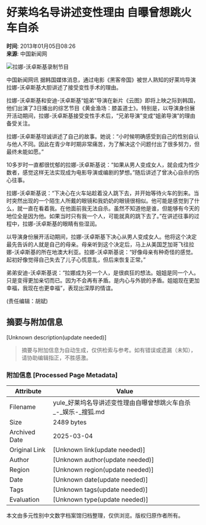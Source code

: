 # 好莱坞名导讲述变性理由 自曝曾想跳火车自杀

**时间**: 2013年01月05日08:26  
**来源**: 中国新闻网  

![拉娜-沃卓斯基录制节目](https://photocdn.sohu.com/20130105/Img362421542.jpg)

中国新闻网讯 据韩国媒体消息，通过电影《黑客帝国》被世人熟知的好莱坞导演拉娜-沃卓斯基大胆讲述了接受变性手术的理由。

拉娜-沃卓斯基和安迪-沃卓斯基“姐弟”导演在新片《云图》即将上映之际到韩国，他们出演了3日播出的综艺节目《黄金渔场：膝盖道士》。特别是，以导演身份展开活动期间，拉娜-沃卓斯基接受变性手术后，“兄弟导演”变成“姐弟导演”的理由备受关注。

拉娜-沃卓斯基坦诚讲述了自己的故事。她说：“小时候明确感受到自己的性别自认与他人不同。因此在青少年时期非常痛苦，为了解决这个问题付出了很多努力，但最终未能如愿。”

10多岁时一直都很忧郁的拉娜-沃卓斯基说：“如果从男人变成女人，就会成为性少数者，感觉这样无法实现成为电影导演或编剧的梦想。”随后讲述了曾决心自杀的伤心往事。

拉娜-沃卓斯基说：“下决心在火车站趁着没人跳下去，并开始等待火车的到来。当时突然出现的一个陌生人所戴的眼镜和我奶奶的眼镜很相似。他可能是感觉到了什么，就一直在看着我。在他面前我无法自杀。虽然不知道他是谁，但能够有今天的地位全是因为他。如果当时只有我一个人，可能就真的跳下去了。”在讲述往事的过程中，拉娜-沃卓斯基的眼睛有些湿润。

以导演身份展开活动期间，拉娜-沃卓斯基下决心从男人变成女人。他将这个决定最先告诉的人就是自己的母亲。母亲听到这个决定后，马上从美国芝加哥飞往拉娜-沃卓斯基的所在地澳大利亚。拉娜-沃卓斯基说：“好像母亲有种奇怪的感觉。起初好像觉得自己失去了儿子心慌意乱，但后来恢复正常。”

弟弟安迪-沃卓斯基说：“拉娜成为另一个人，是很疯狂的想法。姐姐是同一个人。只是变得更加亲切而已。因为不会再有矛盾。是内心与外貌的矛盾。姐姐现在更加幸福，我现在也更幸福”，表现出深厚的情谊。  

(责任编辑：胡斌)
<!-- tcd_original_link https://yule.sohu.com/20130105/n362421539.shtml -->


## 摘要与附加信息

<!-- tcd_abstract -->
[Unknown description(update needed)]
<!-- tcd_abstract_end -->

> 摘要与附加信息为自动生成，仅供检索与参考。如有错误或遗漏（未知），请协助编辑指正，不胜感激。

### 附加信息 [Processed Page Metadata]

| Attribute       | Value                                  |
|-----------------|----------------------------------------|
| Filename        | yule_好莱坞名导讲述变性理由自曝曾想跳火车自杀_-_娱乐-_搜狐.md                             |
| Size            | 2489 bytes                           |
| Archived Date   | 2025-03-04                             |
| Original Link   | [Unknown link(update needed)]                       |
| Author          | [Unknown author(update needed)]                               |
| Region          | [Unknown region(update needed)]                               |
| Date            | [Unknown date(update needed)]                                 |
| Tags            | [Unknown tags(update needed)]                                 |
| Evaluation            | [Unknown type(update needed)]                                 |
<!-- tcd_table_end -->

本文由多元性别中文数字档案馆归档整理，仅供浏览。版权归原作者所有。
